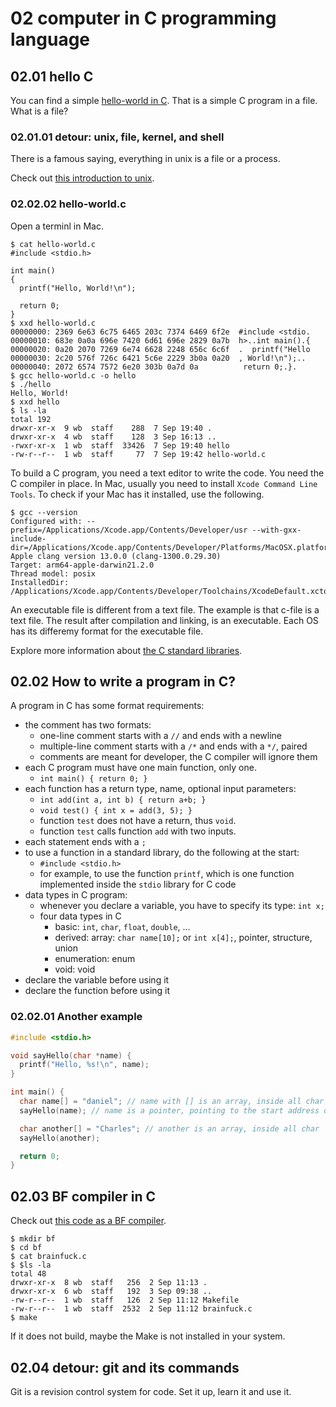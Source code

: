 # 02 computer in C programming language

## 02.01 hello C

You can find a simple [hello-world in C](../languages/cpp/examples/hello-world.c). That is a simple C program in a file. What is a file?

### 02.01.01 detour: unix, file, kernel, and shell

There is a famous saying, everything in unix is a file or a process.

Check out [this introduction to unix](http://www.ee.surrey.ac.uk/Teaching/Unix/unixintro.html).

### 02.02.02 hello-world.c

Open a terminl in Mac.

```
$ cat hello-world.c
#include <stdio.h>

int main()
{
  printf("Hello, World!\n");

  return 0;
}
$ xxd hello-world.c 
00000000: 2369 6e63 6c75 6465 203c 7374 6469 6f2e  #include <stdio.
00000010: 683e 0a0a 696e 7420 6d61 696e 2829 0a7b  h>..int main().{
00000020: 0a20 2070 7269 6e74 6628 2248 656c 6c6f  .  printf("Hello
00000030: 2c20 576f 726c 6421 5c6e 2229 3b0a 0a20  , World!\n");.. 
00000040: 2072 6574 7572 6e20 303b 0a7d 0a          return 0;.}.
$ gcc hello-world.c -o hello
$ ./hello
Hello, World!
$ xxd hello
$ ls -la
total 192
drwxr-xr-x  9 wb  staff    288  7 Sep 19:40 .
drwxr-xr-x  4 wb  staff    128  3 Sep 16:13 ..
-rwxr-xr-x  1 wb  staff  33426  7 Sep 19:40 hello
-rw-r--r--  1 wb  staff     77  7 Sep 19:42 hello-world.c
```

To build a C program, you need a text editor to write the code. You need the C compiler in place. In Mac, usually you need to install ```Xcode Command Line Tools```. To check if your Mac has it installed, use the following.

```
$ gcc --version
Configured with: --prefix=/Applications/Xcode.app/Contents/Developer/usr --with-gxx-include-dir=/Applications/Xcode.app/Contents/Developer/Platforms/MacOSX.platform/Developer/SDKs/MacOSX.sdk/usr/include/c++/4.2.1
Apple clang version 13.0.0 (clang-1300.0.29.30)
Target: arm64-apple-darwin21.2.0
Thread model: posix
InstalledDir: /Applications/Xcode.app/Contents/Developer/Toolchains/XcodeDefault.xctoolchain/usr/bin
```

An executable file is different from a text file. The example is that c-file is a text file. The result after compilation and linking, is an executable. Each OS has its differemy format for the executable file.

Explore  more information about [the C standard libraries](https://en.cppreference.com/w/c/header).

## 02.02 How to write a program in C?

A program in C has some format requirements:

* the comment has two formats:
  * one-line comment starts with a ```//``` and ends with a newline
  * multiple-line comment starts with a ```/*``` and ends with a ```*/```, paired
  * comments are meant for developer, the C compiler will ignore them
* each C program must have one main function, only one.
  * ```int main() { return 0; }```
* each function has a return type, name, optional input parameters:
  * ```int add(int a, int b) { return a+b; }```
  * ```void test() { int x = add(3, 5); }```
  * function ```test``` does not have a return, thus ```void```.
  * function ```test``` calls function ```add``` with two inputs.
* each statement ends with a ```;```
* to use a function in a standard library, do the following at the start:
  * ```#include <stdio.h>```
  * for example, to use the function ```printf```, which is one function implemented inside the ```stdio``` library for C code
* data types in C program:
  * whenever you declare a variable, you have to specify its type: ```int x;```
  * four data types in C
    * basic: ```int```, ```char```, ```float```, ```double```, ...
    * derived: array: ```char name[10];``` or ```int x[4];```, pointer, structure, union
    * enumeration: enum
    * void: void
* declare the variable before using it
* declare the function before using it

### 02.02.01 Another example

```C
#include <stdio.h>

void sayHello(char *name) {
  printf("Hello, %s!\n", name);
}

int main() {
  char name[] = "daniel"; // name with [] is an array, inside all char
  sayHello(name); // name is a pointer, pointing to the start address of the array

  char another[] = "Charles"; // another is an array, inside all char
  sayHello(another); 

  return 0;
}
```
 
## 02.03 BF compiler in C

Check out [this code as a BF compiler](../languages/bf/c/brainfuck.c).

```
$ mkdir bf
$ cd bf
$ cat brainfuck.c
$ $ls -la
total 48
drwxr-xr-x  8 wb  staff   256  2 Sep 11:13 .
drwxr-xr-x  6 wb  staff   192  3 Sep 09:38 ..
-rw-r--r--  1 wb  staff   126  2 Sep 11:12 Makefile
-rw-r--r--  1 wb  staff  2532  2 Sep 11:12 brainfuck.c
$ make
```

If it does not build, maybe the Make is not installed in your system.

## 02.04 detour: git and its commands

Git is a revision control system for code. Set it up, learn it and use it.

 
